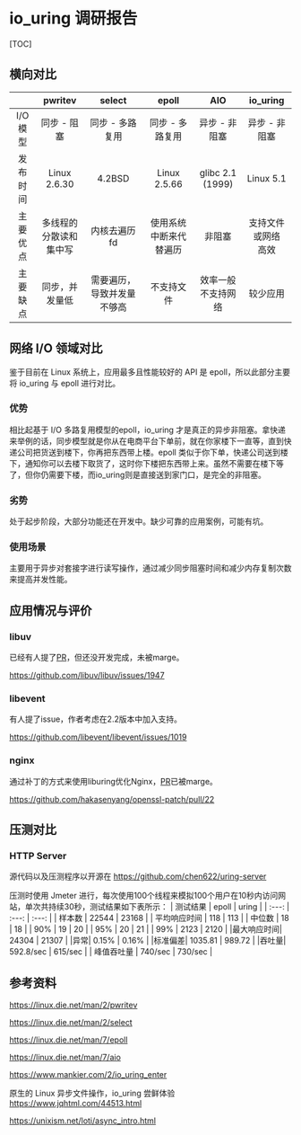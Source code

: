 # io_uring 调研报告

[TOC]

## 横向对比　

|              |           pwritev            |           select           |         epoll          |          AIO           |        io_uring        |
| :----------: | :--------------------------: | :------------------------: | :--------------------: | :--------------------: | :--------------------: |
|   I/O模型    |         同步 - 阻塞          |      同步 - 多路复用       |    同步 - 多路复用     |     异步 - 非阻塞      |     异步 - 非阻塞      |
| 发布<br>时间 |         Linux 2.6.30         |           4.2BSD           |      Linux 2.5.66      |    glibc 2.1 (1999)    |       Linux 5.1        |
| 主要<br>优点 | 多线程的 <br> 分散读和集中写 |        内核去遍历fd        | 使用系统中断来代替遍历 |         非阻塞         | 支持文件或网络<br>高效 |
|   主要缺点   |        同步，并发量低        | 需要遍历，导致并发量不够高 |       不支持文件       | 效率一般<br>不支持网络 |        较少应用        |



## 网络 I/O 领域对比

鉴于目前在 Linux 系统上，应用最多且性能较好的 API 是 epoll，所以此部分主要将 io_uring 与 epoll 进行对比。

### 优势

相比起基于 I/O 多路复用模型的epoll，io_uring 才是真正的异步非阻塞。拿快递来举例的话，同步模型就是你从在电商平台下单前，就在你家楼下一直等，直到快递公司把货送到楼下，你再把东西带上楼。epoll 类似于你下单，快递公司送到楼下，通知你可以去楼下取货了，这时你下楼把东西带上来。虽然不需要在楼下等了，但你仍需要下楼，而io_uring则是直接送到家门口，是完全的非阻塞。

### 劣势

处于起步阶段，大部分功能还在开发中。缺少可靠的应用案例，可能有坑。

### 使用场景

主要用于异步对套接字进行读写操作，通过减少同步阻塞时间和减少内存复制次数来提高并发性能。



## 应用情况与评价

### libuv

已经有人提了[PR](https://github.com/libuv/libuv/pull/2322)，但还没开发完成，未被marge。

https://github.com/libuv/libuv/issues/1947

### libevent

有人提了issue，作者考虑在2.2版本中加入支持。

https://github.com/libevent/libevent/issues/1019

### nginx

通过补丁的方式来使用liburing优化Nginx，[PR](https://github.com/hakasenyang/openssl-patch/pull/22)已被marge。

https://github.com/hakasenyang/openssl-patch/pull/22



## 压测对比

### HTTP Server

源代码以及压测程序以开源在 https://github.com/chen622/uring-server

压测时使用 Jmeter 进行，每次使用100个线程来模拟100个用户在10秒内访问网站，单次共持续30秒，测试结果如下表所示：
| 测试结果 | epoll | uring |
| :---: | :---: | :---: |
| 样本数 | 22544 | 23168 |
| 平均响应时间 | 118 | 113 |
| 中位数 | 18 | 18 |
| 90% | 19 | 20 |
| 95% | 20 | 21 |
| 99% | 2123 | 2120 |
|最大响应时间| 24304 | 21307 |
|异常| 0.15% | 0.16% |
|标准偏差| 1035.81 | 989.72 |
|吞吐量| 592.8/sec | 615/sec |
| 峰值吞吐量 | 740/sec | 730/sec |


## 参考资料

https://linux.die.net/man/2/pwritev

https://linux.die.net/man/2/select

https://linux.die.net/man/7/epoll

https://linux.die.net/man/7/aio

https://www.mankier.com/2/io_uring_enter

原生的 Linux 异步文件操作，io_uring 尝鲜体验 https://www.jqhtml.com/44513.html

https://unixism.net/loti/async_intro.html
